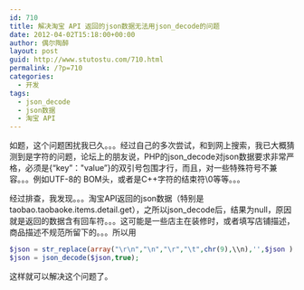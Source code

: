 ```yaml
---
id: 710
title: 解决淘宝 API 返回的json数据无法用json_decode的问题
date: 2012-04-02T15:18:00+00:00
author: 偶尔陶醉
layout: post
guid: http://www.stutostu.com/710.html
permalink: /?p=710
categories:
  - 开发
tags:
  - json_decode
  - json数据
  - 淘宝 API
---
```


如题，这个问题困扰我已久。。。经过自己的多次尝试，和到网上搜索，我已大概猜测到是字符的问题，论坛上的朋友说，PHP的json_decode对json数据要求非常严格，必须是{“key”："value”}的双引号包围才行，而且，对一些特殊符号不兼容。。。例如UTF-8的 BOM头，或者是C++字符的结束符\0等等。。。

经过排查，我发现。。。淘宝API返回的json数据（特别是taobao.taobaoke.items.detail.get），之所以json_decode后，结果为null，原因就是返回的数据含有回车符。。。这可能是一些店主在装修时，或者填写店铺描述，商品描述不规范所留下的。。。所以用

```php
$json = str_replace(array("\r\n","\n","\r","\t",chr(9),\\n),'',$json );
$json = json_decode($json,true);
```

这样就可以解决这个问题了。